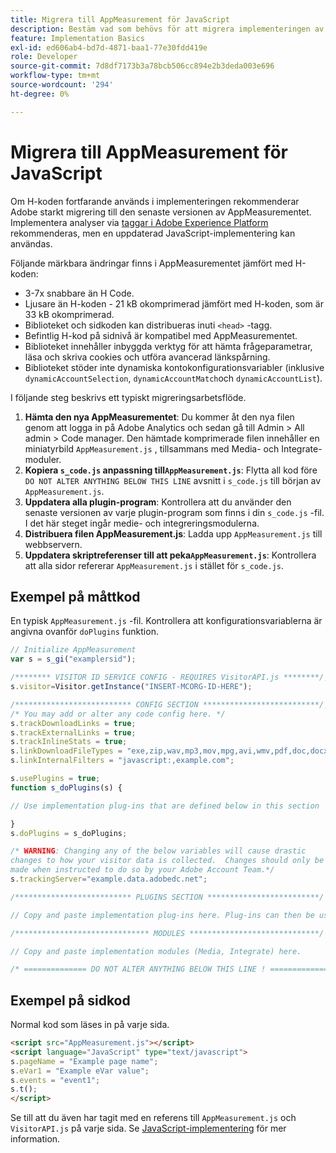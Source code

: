 ```yaml
---
title: Migrera till AppMeasurement för JavaScript
description: Bestäm vad som behövs för att migrera implementeringen av H-koden.
feature: Implementation Basics
exl-id: ed606ab4-bd7d-4871-baa1-77e30fdd419e
role: Developer
source-git-commit: 7d8df7173b3a78bcb506cc894e2b3deda003e696
workflow-type: tm+mt
source-wordcount: '294'
ht-degree: 0%

---
```


# Migrera till AppMeasurement för JavaScript

Om H-koden fortfarande används i implementeringen rekommenderar Adobe starkt migrering till den senaste versionen av AppMeasurementet. Implementera analyser via [taggar i Adobe Experience Platform](../launch/overview.md) rekommenderas, men en uppdaterad JavaScript-implementering kan användas.

Följande märkbara ändringar finns i AppMeasurementet jämfört med H-koden:

* 3-7x snabbare än H Code.
* Ljusare än H-koden - 21 kB okomprimerad jämfört med H-koden, som är 33 kB okomprimerad.
* Biblioteket och sidkoden kan distribueras inuti `<head>` -tagg.
* Befintlig H-kod på sidnivå är kompatibel med AppMeasurementet.
* Biblioteket innehåller inbyggda verktyg för att hämta frågeparametrar, läsa och skriva cookies och utföra avancerad länkspårning.
* Biblioteket stöder inte dynamiska kontokonfigurationsvariabler (inklusive `dynamicAccountSelection`, `dynamicAccountMatch`och `dynamicAccountList`).

I följande steg beskrivs ett typiskt migreringsarbetsflöde.

1. **Hämta den nya AppMeasurementet**: Du kommer åt den nya filen genom att logga in på Adobe Analytics och sedan gå till Admin > All admin > Code manager. Den hämtade komprimerade filen innehåller en miniatyrbild `AppMeasurement.js` , tillsammans med Media- och Integrate-moduler.
1. **Kopiera `s_code.js` anpassning till`AppMeasurement.js`**: Flytta all kod före `DO NOT ALTER ANYTHING BELOW THIS LINE` avsnitt i `s_code.js` till början av `AppMeasurement.js`.
1. **Uppdatera alla plugin-program**: Kontrollera att du använder den senaste versionen av varje plugin-program som finns i din `s_code.js` -fil. I det här steget ingår medie- och integreringsmodulerna.
1. **Distribuera filen AppMeasurement.js**: Ladda upp `AppMeasurement.js` till webbservern.
1. **Uppdatera skriptreferenser till att peka`AppMeasurement.js`**: Kontrollera att alla sidor refererar `AppMeasurement.js` i stället för `s_code.js`.

## Exempel på måttkod

En typisk `AppMeasurement.js` -fil. Kontrollera att konfigurationsvariablerna är angivna ovanför `doPlugins` funktion.

```js
// Initialize AppMeasurement
var s = s_gi("examplersid");

/******** VISITOR ID SERVICE CONFIG - REQUIRES VisitorAPI.js ********/;
s.visitor=Visitor.getInstance("INSERT-MCORG-ID-HERE");

/************************** CONFIG SECTION **************************/;
/* You may add or alter any code config here. */
s.trackDownloadLinks = true;
s.trackExternalLinks = true;
s.trackInlineStats = true;
s.linkDownloadFileTypes = "exe,zip,wav,mp3,mov,mpg,avi,wmv,pdf,doc,docx,xls,xlsx,ppt,pptx";
s.linkInternalFilters = "javascript:,example.com";

s.usePlugins = true;
function s_doPlugins(s) {

// Use implementation plug-ins that are defined below in this section

}
s.doPlugins = s_doPlugins;

/* WARNING: Changing any of the below variables will cause drastic
changes to how your visitor data is collected.  Changes should only be
made when instructed to do so by your Adobe Account Team.*/
s.trackingServer="example.data.adobedc.net";

/************************** PLUGINS SECTION *************************/

// Copy and paste implementation plug-ins here. Plug-ins can then be used in the s_doPlugins(s) function above

/****************************** MODULES *****************************/

// Copy and paste implementation modules (Media, Integrate) here.

/* ============== DO NOT ALTER ANYTHING BELOW THIS LINE ! ===============  */
```

## Exempel på sidkod

Normal kod som läses in på varje sida.

```html
<script src="AppMeasurement.js"></script>
<script language="JavaScript" type="text/javascript">
s.pageName = "Example page name";
s.eVar1 = "Example eVar value";
s.events = "event1";
s.t();
</script>
```

Se till att du även har tagit med en referens till `AppMeasurement.js` och `VisitorAPI.js` på varje sida. Se [JavaScript-implementering](/help/implement/js/overview.md) för mer information.
